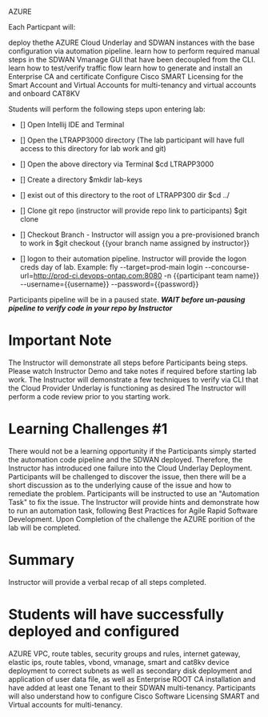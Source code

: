 AZURE

Each Particpant will:

deploy thethe AZURE Cloud Underlay and SDWAN instances with the base configuration via automation pipeline.
learn how to perform required manual steps in the SDWAN Vmanage GUI that have been decoupled from the CLI.
learn how to test/verify traffic flow 
learn how to generate and install an Enterprise CA and certificate
Configure Cisco SMART Licensing for the Smart Account and Virtual Accounts for multi-tenancy and virtual accounts and onboard CAT8KV



Students will perform the following steps upon entering lab:

- [] Open Intellij IDE and Terminal
- [] Open the LTRAPP3000 directory (The lab participant will have full access to this directory for lab work and git)
- [] Open the above directory via Terminal
$cd LTRAPP3000
- [] Create a directory
$mkdir lab-keys
- [] exist out of this directory to the root of LTRAPP300 dir
$cd ../
- [] Clone git repo (instructor will provide repo link to participants)
$git clone
- [] Checkout Branch - Instructor will assign you a pre-provisioned branch to work in
$git checkout {{your branch name assigned by instructor}}

- [] logon to their automation pipeline.
Instructor will provide the logon creds day of lab.
Example:
fly --target=prod-main login --concourse-url=http://prod-ci.devops-ontap.com:8080 -n {{participant team name}} --username={{username}} --password={{password}}

Participants pipeline will be in a paused state. 
*****WAIT before un-pausing pipeline to verify code in your repo by Instructor*****


Important Note
=============
The Instructor will demonstrate all  steps before Participants being steps. Please watch Instructor Demo and take notes if required before starting lab work.
The Instructor will demonstrate a few techniques to verify via CLI that the Cloud Provider Underlay is functioning as desired
The Instructor will perform a code review prior to you starting work.

Learning Challenges #1
=======================
There would not be a learning opportunity if the Participants simply started the automation code pipeline and the SDWAN deployed. 
Therefore, the Instructor has introduced one failure into the Cloud Underlay Deployment. 
Participants will be challenged to discover the issue, then there will be a short discussion as to the underlying cause of the issue and how to remediate the problem.
Participants will be instructed to use an "Automation Task" to fix the issue.
The Instructor will provide hints and demonstrate how to run an automation task, following Best Practices for Agile Rapid Software Development.
Upon Completion of the challenge the AZURE porition of the lab will be completed.

Summary 
======
Instructor will provide a verbal recap of all steps completed.

Students will have successfully deployed and configured
=====

AZURE VPC, route tables, security groups and rules, internet gateway, elastic ips, route tables, vbond, vmanage, smart and cat8kv device deployment to correct
subnets as well as secondary disk deployment and application of user data file, as well as Enterprise ROOT CA installation and have added at least one Tenant to their 
SDWAN multi-tenancy. Participants will also understand how to configure Cisco Software Licensing SMART and Virtual accounts for multi-tenancy.




